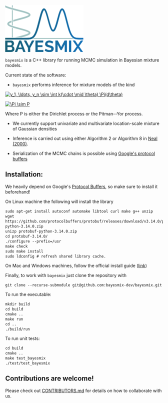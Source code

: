 <img src="resources/logo_full.svg" alt="drawing" width="250"/>

`bayesmix` is a C++ library for running MCMC simulation in Bayesian mixture models.

Current state of the software:
- `bayesmix` performs inference for mixture models of the kind

<a href="https://www.codecogs.com/eqnedit.php?latex=y_1,&space;\ldots,&space;y_n&space;\sim&space;\int&space;k(\cdot&space;\mid&space;\theta)&space;P(d\theta)" target="_blank"><img src="https://latex.codecogs.com/gif.latex?y_1,&space;\ldots,&space;y_n&space;\sim&space;\int&space;k(\cdot&space;\mid&space;\theta)&space;P(d\theta)" title="y_1, \ldots, y_n \sim \int k(\cdot \mid \theta) \Pi(d\theta)" /></a>

<a href="https://www.codecogs.com/eqnedit.php?latex=P&space;\sim&space;\Pi" target="_blank"><img src="https://latex.codecogs.com/gif.latex?P&space;\sim&space;\Pi" title="\Pi \sim P" /></a>

Where P is either the Dirichlet process or the Pitman--Yor process.

- We currently support univariate and multivariate location-scale mixture of Gaussian densities

- Inference is carried out using either Algorithm 2 or Algorithm 8 in [Neal (2000)](http://www.stat.columbia.edu/npbayes/papers/neal_sampling.pdf).

- Serialization of the MCMC chains is possible using [Google's protocol buffers](https://developers.google.com/protocol-buffers)


## Installation:

We heavily depend on Google's [Protocol Buffers](https://github.com/protocolbuffers/protobuf), so make sure to install it beforehand!

On Linux machine the following will install the library
```shell
sudo apt-get install autoconf automake libtool curl make g++ unzip
wget https://github.com/protocolbuffers/protobuf/releases/download/v3.14.0/protobuf-python-3.14.0.zip
unizp protobuf-python-3.14.0.zip
cd protobuf-3.14.0/
./configure --prefix=/usr
make check
sudo make install
sudo ldconfig # refresh shared library cache.
```
On Mac and Windows machines, follow the official install guide ([link](https://github.com/protocolbuffers/protobuf/blob/master/src/README.md))

Finally, to work with `bayesmix` just clone the repository with
```shell
git clone --recurse-submodule git@github.com:bayesmix-dev/bayesmix.git
```

To run the executable:
```shell
mkdir build
cd build
cmake ..
make run
cd ..
./build/run
```

To run unit tests:
```shell
cd build
cmake ..
make test_bayesmix
./test/test_bayesmix
```

## Contributions are welcome!
Please check out [CONTRIBUTORS.md](CONTRIBUTORS.md) for details on how to collaborate with us.
